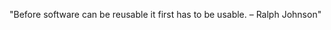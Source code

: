 <!--QUOTE_START-->
"Before software can be reusable it first has to be usable. – Ralph Johnson"
<!--QUOTE_END-->

